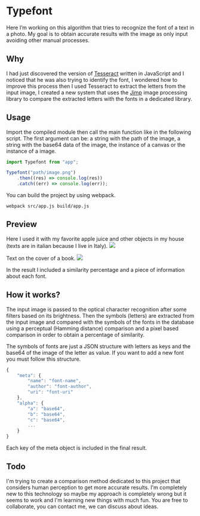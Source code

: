 # Typefont
Here I’m working on this algorithm that tries to recognize the font of a text in a photo. My goal is to obtain accurate results with the image as only input avoiding other manual processes.

## Why
I had just discovered the version of [Tesseract](http://tesseract.projectnaptha.com/) written in JavaScript and I noticed that he was also trying to identify the font, I wondered how to improve this process then I used Tesseract to
extract the letters from the input image, I created a new system that uses the [Jimp](https://github.com/oliver-moran/jimp) image processing library to compare the extracted letters with the fonts in a dedicated library.

## Usage
Import the compiled module then call the main function like in the following script.
The first argument can be: a string with the path of the image, a string with the base64 data of the image, the instance of a canvas or the instance of a image.
```javascript
import Typefont from "app";

Typefont("path/image.png")
    .then((res) => console.log(res))
    .catch((err) => console.log(err));
```

You can build the project by using webpack.
```shell
webpack src/app.js build/app.js
```

## Preview
Here I used it with my favorite apple juice and other objects in my house (texts are in italian because I live in Italy).
![](http://i.imgur.com/SiMymFN.jpg)

Text on the cover of a book.
![](http://i.imgur.com/UOvT7xH.jpg)

In the result I included a similarity percentage and a piece of information about each font.

## How it works?
The input image is passed to the optical character recognition after some filters based on its brightness. Then the symbols (letters) are extracted from the input image and compared with the symbols of the fonts in the database using a perceptual (Hamming distance) comparison and a pixel based comparison in order to obtain a percentage of similarity.

The symbols of fonts are just a JSON structure with letters as keys and the base64 of the image of the letter as value.
If you want to add a new font you must follow this structure.
```javascript
{
    "meta": {
        "name": "font-name",
        "author": "font-author",
        "uri": "font-uri"
    },
    "alpha": {
        "a": "base64",
        "b": "base64",
        "c": "base64",
        ...
    }
}
```
Each key of the meta object is included in the final result.

## Todo
I'm trying to create a comparison method dedicated to this project that considers human perception to get more accurate results. I'm completely new to this technology so maybe my approach is completely wrong but it seems to work and I'm learning new things with much fun.
You are free to collaborate, you can contact me, we can discuss about ideas.